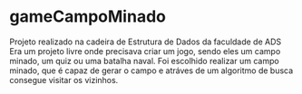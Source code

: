 # gameCampoMinado
Projeto realizado na cadeira de Estrutura de Dados da faculdade de ADS
Era um projeto livre onde precisava criar um jogo, sendo eles um campo minado, um quiz ou uma batalha naval.
Foi escolhido realizar um campo minado, que é capaz de gerar o campo e atráves de um algoritmo de busca consegue visitar os vizinhos.
